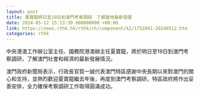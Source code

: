 ```yaml
---
layout: post
title: 夏寶龍明日至19日到澳門考察調研　了解當地最新發展
date: 2024-05-12 15:13:39.000000000 +08:00
link: https://news.rthk.hk/rthk/ch/component/k2/1752841-20240512.htm
categories: rthk
---
```


中央港澳工作辦公室主任、國務院港澳辦主任夏寶龍，將於明日至19日到澳門考察調研，了解澳門社會和經濟的最新發展情況。

澳門政府新聞局表示，行政長官賀一誠代表澳門特區感謝中央長期以來對澳門的關心和支持，並熱烈歡迎夏寶龍繼去年後，再度到澳門考察調研，特區政府將作出妥善安排，全力確保考察調研工作取得圓滿成功。
